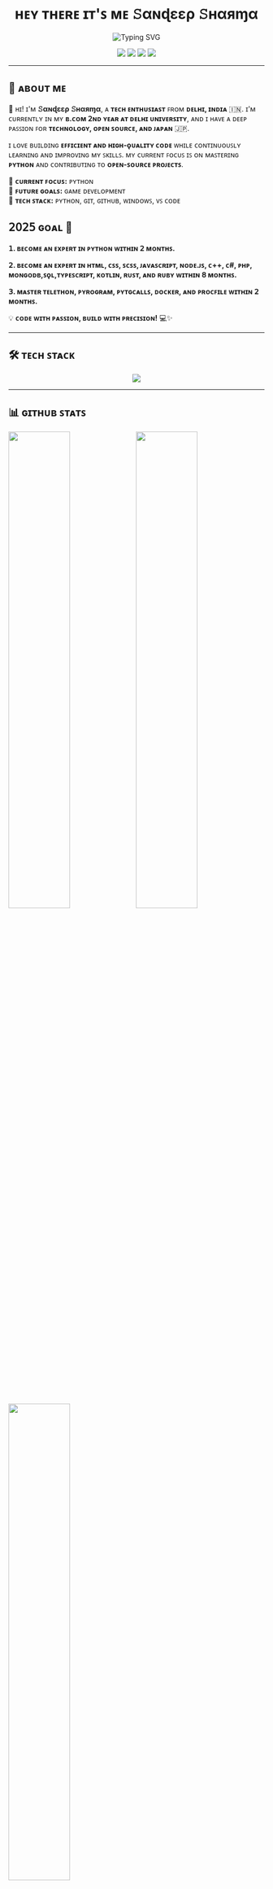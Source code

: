 <h1 align="center">ʜᴇʏ ᴛʜᴇʀᴇ ɪᴛ'ꜱ ᴍᴇ 𝚂αɴɖεερ 𝚂ʜαяɱα</h1>

<p align="center">
  <img src="https://readme-typing-svg.herokuapp.com?font=Fira+Code&size=24&duration=4000&pause=1000&color=DC143C&center=true&vCenter=true&width=600&lines=ᴘʏᴛʜᴏɴ+ᴇɴᴛʜᴜꜱɪᴀꜱᴛ+%7C+ᴛᴇᴄʜ+ᴇxᴘʟᴏʀᴇʀ;ᴘᴀꜱꜱɪᴏɴᴀᴛᴇ+ᴀʙᴏᴜᴛ+ᴊᴀᴘᴀɴ+🇯🇵+%7C+ᴏᴘᴇɴ+ꜱᴏᴜʀᴄᴇ+ʟᴏᴠᴇʀ;ʟɪꜰᴇʟᴏɴɢ+ʟᴇᴀʀɴᴇʀ+%7C+ᴘʀᴏʙʟᴇᴍ+ꜱᴏʟᴠᴇʀ" alt="Typing SVG" />
</p>

<p align="center">
  <img src="https://img.shields.io/badge/-Japan%20Lover-DC143C?style=for-the-badge&logo=canon&logoColor=white" />
  <img src="https://img.shields.io/badge/-Python%20Enthusiast-FFD43B?style=for-the-badge&logo=python&logoColor=black" />
  <img src="https://img.shields.io/badge/-Open%20Source%20Lover-222222?style=for-the-badge&logo=github&logoColor=white" />
  <img src="https://img.shields.io/badge/-VS%20Code%20User-007ACC?style=for-the-badge&logo=visualstudiocode&logoColor=white" />
</p>

---

## 🚀 ᴀʙᴏᴜᴛ ᴍᴇ

👋 ʜɪ! ɪ'ᴍ **𝚂αɴɖεερ 𝚂ʜαяɱα**, ᴀ **ᴛᴇᴄʜ ᴇɴᴛʜᴜꜱɪᴀꜱᴛ** ꜰʀᴏᴍ **ᴅᴇʟʜɪ, ɪɴᴅɪᴀ** 🇮🇳. ɪ'ᴍ ᴄᴜʀʀᴇɴᴛʟʏ ɪɴ ᴍʏ **ʙ.ᴄᴏᴍ 𝟤ɴᴅ ʏᴇᴀʀ ᴀᴛ ᴅᴇʟʜɪ ᴜɴɪᴠᴇʀꜱɪᴛʏ**, ᴀɴᴅ ɪ ʜᴀᴠᴇ ᴀ ᴅᴇᴇᴘ ᴘᴀꜱꜱɪᴏɴ ꜰᴏʀ **ᴛᴇᴄʜɴᴏʟᴏɢʏ, ᴏᴘᴇɴ ꜱᴏᴜʀᴄᴇ, ᴀɴᴅ ᴊᴀᴘᴀɴ** 🇯🇵.

ɪ ʟᴏᴠᴇ ʙᴜɪʟᴅɪɴɢ **ᴇꜰꜰɪᴄɪᴇɴᴛ ᴀɴᴅ ʜɪɢʜ-ǫᴜᴀʟɪᴛʏ ᴄᴏᴅᴇ** ᴡʜɪʟᴇ ᴄᴏɴᴛɪɴᴜᴏᴜꜱʟʏ ʟᴇᴀʀɴɪɴɢ ᴀɴᴅ ɪᴍᴘʀᴏᴠɪɴɢ ᴍʏ ꜱᴋɪʟʟꜱ. ᴍʏ ᴄᴜʀʀᴇɴᴛ ꜰᴏᴄᴜꜱ ɪꜱ ᴏɴ ᴍᴀꜱᴛᴇʀɪɴɢ **ᴘʏᴛʜᴏɴ** ᴀɴᴅ ᴄᴏɴᴛʀɪʙᴜᴛɪɴɢ ᴛᴏ **ᴏᴘᴇɴ-ꜱᴏᴜʀᴄᴇ ᴘʀᴏᴊᴇᴄᴛꜱ**.

🔹 **ᴄᴜʀʀᴇɴᴛ ꜰᴏᴄᴜꜱ:** ᴘʏᴛʜᴏɴ  
🔹 **ꜰᴜᴛᴜʀᴇ ɢᴏᴀʟꜱ:** ɢᴀᴍᴇ ᴅᴇᴠᴇʟᴏᴘᴍᴇɴᴛ  
🔹 **ᴛᴇᴄʜ ꜱᴛᴀᴄᴋ:** ᴘʏᴛʜᴏɴ, ɢɪᴛ, ɢɪᴛʜᴜʙ, ᴡɪɴᴅᴏᴡꜱ, ᴠꜱ ᴄᴏᴅᴇ

## 𝟤𝟢𝟤𝟧 ɢᴏᴀʟ 🎯

**𝟣. ʙᴇᴄᴏᴍᴇ ᴀɴ ᴇxᴘᴇʀᴛ ɪɴ ᴘʏᴛʜᴏɴ ᴡɪᴛʜɪɴ 𝟤 ᴍᴏɴᴛʜꜱ.**

**𝟤. ʙᴇᴄᴏᴍᴇ ᴀɴ ᴇxᴘᴇʀᴛ ɪɴ ʜᴛᴍʟ, ᴄꜱꜱ, ꜱᴄꜱꜱ, ᴊᴀᴠᴀꜱᴄʀɪᴘᴛ, ɴᴏᴅᴇ.ᴊꜱ, ᴄ++, ᴄ#, ᴘʜᴘ, ᴍᴏɴɢᴏᴅʙ,ꜱǫʟ,ᴛʏᴘᴇꜱᴄʀɪᴘᴛ, ᴋᴏᴛʟɪɴ, ʀᴜꜱᴛ, ᴀɴᴅ ʀᴜʙʏ ᴡɪᴛʜɪɴ 𝟪 ᴍᴏɴᴛʜꜱ.**

**𝟥. ᴍᴀꜱᴛᴇʀ ᴛᴇʟᴇᴛʜᴏɴ, ᴘʏʀᴏɢʀᴀᴍ, ᴘʏᴛɢᴄᴀʟʟꜱ, ᴅᴏᴄᴋᴇʀ, ᴀɴᴅ ᴘʀᴏᴄꜰɪʟᴇ ᴡɪᴛʜɪɴ 𝟤 ᴍᴏɴᴛʜꜱ.**

💡 **ᴄᴏᴅᴇ ᴡɪᴛʜ ᴘᴀꜱꜱɪᴏɴ, ʙᴜɪʟᴅ ᴡɪᴛʜ ᴘʀᴇᴄɪꜱɪᴏɴ!** 💻✨

---

## 🛠️ ᴛᴇᴄʜ ꜱᴛᴀᴄᴋ

<p align="center">
  <img src="https://skillicons.dev/icons?i=python,git,github,postgresql,vscode,windows,html,css,js,mongo,c#,cpp," />
</p>

---


## 📊 ɢɪᴛʜᴜʙ ꜱᴛᴀᴛꜱ

[<img src="https://github-readme-stats.vercel.app/api?username=sandeepshrmadev&count_private=true&show_icons=true&theme=chartreuse-dark&custom_title=What%27s+the+craic?&include_all_commits=true&hide_border=true&bg_color=000000" width="49%">](https://github.com/sandeepshrmadev)  [<img src="https://github-readme-streak-stats.herokuapp.com/?user=sandeepshrmadev&theme=chartreuse-dark&hide_border=True&bg_color=000000" width="49%">](https://github.com/sandeepshrmadev)  
[<img src="https://github-readme-stats.vercel.app/api/top-langs/?username=sandeepshrmadev&layout=compact&theme=chartreuse-dark&hide_border=true&bg_color=000000" width="49%">](https://github.com/sandeepshrmadev)

---

## 📬 ᴄᴏɴɴᴇᴄᴛ ᴡɪᴛʜ ᴍᴇ 

[![GitHub](https://img.shields.io/badge/GitHub-181717?style=for-the-badge&logo=github&logoColor=white)](https://github.com/itzsandeepsharma)
[![LinkedIn](https://img.shields.io/badge/LinkedIn-0A66C2?style=for-the-badge&logo=linkedin&logoColor=white)](https://www.linkedin.com/in/sandeep-sharma-0294242b6)
[![Twitter](https://img.shields.io/badge/Twitter-1DA1F2?style=for-the-badge&logo=twitter&logoColor=white)](https://x.com/itz_sandeep_sh)
[![Instagram](https://img.shields.io/badge/Instagram-E4405F?style=for-the-badge&logo=instagram&logoColor=white)](https://www.instagram.com/itz_sandeep_shrma)  
[![Threads](https://img.shields.io/badge/Threads-000000?style=for-the-badge&logo=threads&logoColor=white)](https://www.threads.net/@itz_sandeep_shrma)
[![Pinterest](https://img.shields.io/badge/Pinterest-BD081C?style=for-the-badge&logo=pinterest&logoColor=white)](https://www.pinterest.com/itz_sandeep_shrma)
[![Linktree](https://img.shields.io/badge/Linktree-39E09B?style=for-the-badge&logo=linktree&logoColor=white)](https://linktr.ee/itz_sandeep_shrma)
[![Email](https://img.shields.io/badge/Email-Red?style=for-the-badge&logo=gmail&logoColor=white)](mailto:sandeepshrmadev@gmail.com)
